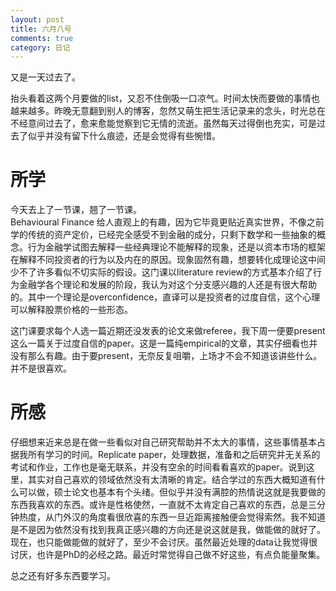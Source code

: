 ```yaml
---
layout: post
title: 六月八号
comments: true
category: 日记
---
```


又是一天过去了。  

抬头看着这两个月要做的list，又忍不住倒吸一口凉气。时间太快而要做的事情也越来越多。昨晚无意翻到别人的博客，忽然又萌生把生活记录来的念头，时光总在不经意间过去了，愈来愈能觉察到它无情的流逝。虽然每天过得倒也充实，可是过去了似乎并没有留下什么痕迹，还是会觉得有些惋惜。  

# 所学
今天去上了一节课，翘了一节课。  
Behavioural Finance 给人直观上的有趣，因为它毕竟更贴近真实世界，不像之前学的传统的资产定价，已经完全感受不到金融的成分，只剩下数学和一些抽象的概念。行为金融学试图去解释一些经典理论不能解释的现象，还是以资本市场的框架在解释不同投资者的行为以及内在的原因。现象固然有趣，想要转化成理论这中间少不了许多看似不切实际的假设。这门课以literature review的方式基本介绍了行为金融学各个理论和发展的阶段，我认为对这个分支感兴趣的人还是有很大帮助的。其中一个理论是overconfidence，直译可以是投资者的过度自信，这个心理可以解释股票价格的一些形态。   

这门课要求每个人选一篇近期还没发表的论文来做referee，我下周一便要present这么一篇关于过度自信的paper。这是一篇纯empirical的文章，其实仔细看也并没有那么有趣。由于要present，无奈反复咀嚼，上场才不会不知道该讲些什么。并不是很喜欢。   

# 所感

仔细想来近来总是在做一些看似对自己研究帮助并不太大的事情，这些事情基本占据我所有学习的时间。Replicate paper，处理数据，准备和之后研究并无关系的考试和作业，工作也是毫无联系，并没有空余的时间看看喜欢的paper。说到这里，其实对自己喜欢的领域依然没有太清晰的肯定。结合学过的东西大概知道有什么可以做，硕士论文也基本有个头绪。但似乎并没有满腔的热情说这就是我要做的东西我喜欢的东西。或许是性格使然，一直就不太肯定自己喜欢的东西，总是三分钟热度，从门外汉的角度看很欣喜的东西一旦近距离接触便会觉得索然。我不知道是不是因为依然没有找到我真正感兴趣的方向还是说这就是我，做能做的就好了。现在，也只能做能做的就好了，至少不会讨厌。虽然最近处理的data让我觉得很讨厌，也许是PhD的必经之路。最近时常觉得自己做不好这些，有点负能量聚集。     

总之还有好多东西要学习。    

